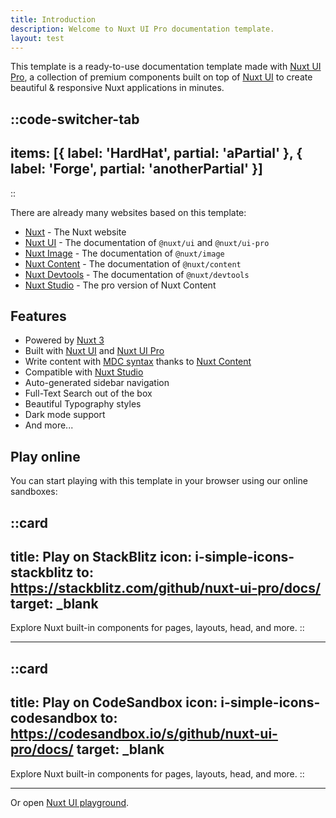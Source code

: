 ```yaml
---
title: Introduction
description: Welcome to Nuxt UI Pro documentation template.
layout: test
---
```


This template is a ready-to-use documentation template made with [Nuxt UI Pro](https://ui.nuxt.com/pro), a collection of
premium components built on top of [Nuxt UI](https://ui.nuxt.com) to create beautiful & responsive Nuxt applications in
minutes.

::code-switcher-tab
---
items: [{
  label: 'HardHat',
  partial: 'aPartial'
}, {
  label: 'Forge',
  partial: 'anotherPartial'
}]
---
::

There are already many websites based on this template:

- [Nuxt](https://nuxt.com) - The Nuxt website
- [Nuxt UI](https://ui.nuxt.com) - The documentation of `@nuxt/ui` and `@nuxt/ui-pro`
- [Nuxt Image](https://image.nuxt.com) - The documentation of `@nuxt/image`
- [Nuxt Content](https://content.nuxt.com) - The documentation of `@nuxt/content`
- [Nuxt Devtools](https://devtools.nuxt.com) - The documentation of `@nuxt/devtools`
- [Nuxt Studio](https://nuxt.studio) - The pro version of Nuxt Content

## Features

- Powered by [Nuxt 3](https://nuxt.com)
- Built with [Nuxt UI](https://ui.nuxt.com) and [Nuxt UI Pro](https://ui.nuxt.com/pro)
- Write content with [MDC syntax](https://content.nuxt.com/usage/markdown) thanks to
  [Nuxt Content](https://content.nuxt.com)
- Compatible with [Nuxt Studio](https://nuxt.studio)
- Auto-generated sidebar navigation
- Full-Text Search out of the box
- Beautiful Typography styles
- Dark mode support
- And more...

## Play online

You can start playing with this template in your browser using our online sandboxes:

::card
---
title: Play on StackBlitz
icon: i-simple-icons-stackblitz
to: https://stackblitz.com/github/nuxt-ui-pro/docs/
target: _blank
---
Explore Nuxt built-in components for pages, layouts, head, and more.
::

---

::card
---
title: Play on CodeSandbox
icon: i-simple-icons-codesandbox
to: https://codesandbox.io/s/github/nuxt-ui-pro/docs/
target: _blank
---
Explore Nuxt built-in components for pages, layouts, head, and more.
::

---

Or open [Nuxt UI playground](https://ui.nuxt.com/playground).
